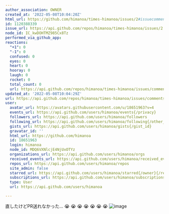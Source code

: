 ```yaml
---
author_association: OWNER
created_at: '2022-05-08T10:04:20Z'
html_url: https://github.com/himanoa/times-himanoa/issues/2#issuecomment-1120388339
id: 1120388339
issue_url: https://api.github.com/repos/himanoa/times-himanoa/issues/2
node_id: IC_kwDOHTMZ985Cx8Tz
performed_via_github_app: 
reactions:
  "+1": 0
  "-1": 0
  confused: 0
  eyes: 0
  heart: 0
  hooray: 0
  laugh: 0
  rocket: 0
  total_count: 0
  url: https://api.github.com/repos/himanoa/times-himanoa/issues/comments/1120388339/reactions
updated_at: '2022-05-08T10:04:29Z'
url: https://api.github.com/repos/himanoa/times-himanoa/issues/comments/1120388339
user:
  avatar_url: https://avatars.githubusercontent.com/u/18651963?v=4
  events_url: https://api.github.com/users/himanoa/events{/privacy}
  followers_url: https://api.github.com/users/himanoa/followers
  following_url: https://api.github.com/users/himanoa/following{/other_user}
  gists_url: https://api.github.com/users/himanoa/gists{/gist_id}
  gravatar_id: ''
  html_url: https://github.com/himanoa
  id: 18651963
  login: himanoa
  node_id: MDQ6VXNlcjE4NjUxOTYz
  organizations_url: https://api.github.com/users/himanoa/orgs
  received_events_url: https://api.github.com/users/himanoa/received_events
  repos_url: https://api.github.com/users/himanoa/repos
  site_admin: false
  starred_url: https://api.github.com/users/himanoa/starred{/owner}{/repo}
  subscriptions_url: https://api.github.com/users/himanoa/subscriptions
  type: User
  url: https://api.github.com/users/himanoa

---
```

直したけどPR送れなかった… 😭 😭 😭 😭 😭 😭 😭 
![image](https://user-images.githubusercontent.com/18651963/167291335-7e4d2971-7bba-4b13-aab5-1e3f4bd7cac8.png)


